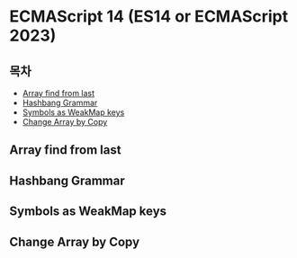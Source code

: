 # ECMAScript 14 (ES14 or ECMAScript 2023)

## 목차

- [Array find from last](#array-find-from-last)
- [Hashbang Grammar](#hashbang-grammar)
- [Symbols as WeakMap keys](#symbols-as-weakmap-keys)
- [Change Array by Copy](#change-array-by-copy)

## Array find from last

## Hashbang Grammar

## Symbols as WeakMap keys

## Change Array by Copy
